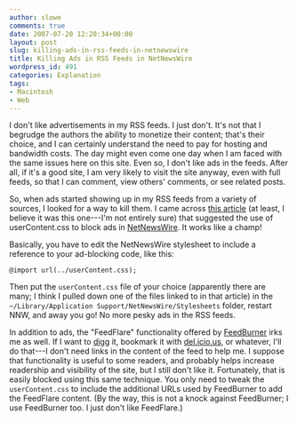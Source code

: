 ```yaml
---
author: slowe
comments: true
date: 2007-07-20 12:20:34+00:00
layout: post
slug: killing-ads-in-rss-feeds-in-netnewswire
title: Killing Ads in RSS Feeds in NetNewsWire
wordpress_id: 491
categories: Explanation
tags:
- Macintosh
- Web
---
```


I don't like advertisements in my RSS feeds. I just don't. It's not that I begrudge the authors the ability to monetize their content; that's their choice, and I can certainly understand the need to pay for hosting and bandwidth costs. The day might even come one day when I am faced with the same issues here on this site. Even so, I don't like ads in the feeds. After all, if it's a good site, I am very likely to visit the site anyway, even with full feeds, so that I can comment, view others' comments, or see related posts.

So, when ads started showing up in my RSS feeds from a variety of sources, I looked for a way to kill them. I came across [this article](http://www.ollicle.com/2005/aug/15/feed_ad_block.html) (at least, I believe it was this one---I'm not entirely sure) that suggested the use of userContent.css to block ads in [NetNewsWire](http://www.newsgator.com/individuals/netnewswire/). It works like a champ!

Basically, you have to edit the NetNewsWire stylesheet to include a reference to your ad-blocking code, like this:
    
    @import url(../userContent.css);

Then put the `userContent.css` file of your choice (apparently there are many; I think I pulled down one of the files linked to in that article) in the `~/Library/Application Support/NetNewsWire/Stylesheets` folder, restart NNW, and away you go! No more pesky ads in the RSS feeds.

In addition to ads, the "FeedFlare" functionality offered by [FeedBurner](http://www.feedburner.com/) irks me as well. If I want to [digg](http://www.digg.com/) it, bookmark it with [del.icio.us](http://del.icio.us/), or whatever, I'll do that---I don't need links in the content of the feed to help me. I suppose that functionality is useful to some readers, and probably helps increase readership and visibility of the site, but I still don't like it. Fortunately, that is easily blocked using this same technique. You only need to tweak the `userContent.css` to include the additional URLs used by FeedBurner to add the FeedFlare content. (By the way, this is not a knock against FeedBurner; I use FeedBurner too. I just don't like FeedFlare.)

